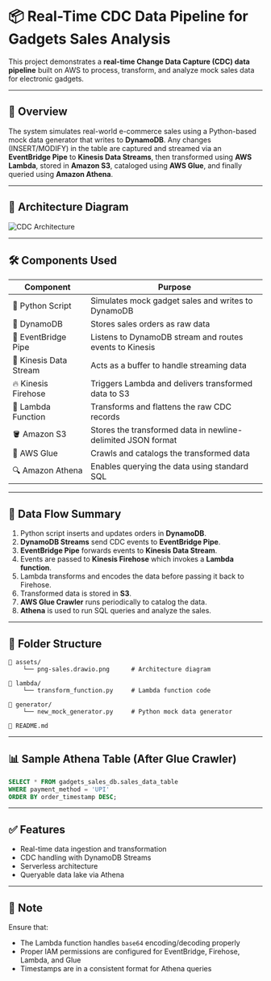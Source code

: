 # 📦 Real-Time CDC Data Pipeline for Gadgets Sales Analysis

This project demonstrates a **real-time Change Data Capture (CDC) data pipeline** built on AWS to process, transform, and analyze mock sales data for electronic gadgets.

---

## 🚀 Overview

The system simulates real-world e-commerce sales using a Python-based mock data generator that writes to **DynamoDB**. Any changes (INSERT/MODIFY) in the table are captured and streamed via an **EventBridge Pipe** to **Kinesis Data Streams**, then transformed using **AWS Lambda**, stored in **Amazon S3**, cataloged using **AWS Glue**, and finally queried using **Amazon Athena**.

---

## 🧩 Architecture Diagram

![CDC Architecture](./assets/cdc-sales-data-pipeline-light.svg)

---

## 🛠️ Components Used

| Component              | Purpose |
|------------------------|---------|
| 🐍 Python Script        | Simulates mock gadget sales and writes to DynamoDB |
| 🧾 DynamoDB            | Stores sales orders as raw data |
| 🔄 EventBridge Pipe     | Listens to DynamoDB stream and routes events to Kinesis |
| 🌊 Kinesis Data Stream | Acts as a buffer to handle streaming data |
| 🔥 Kinesis Firehose     | Triggers Lambda and delivers transformed data to S3 |
| 🧠 Lambda Function     | Transforms and flattens the raw CDC records |
| 🪣 Amazon S3           | Stores the transformed data in newline-delimited JSON format |
| 🧬 AWS Glue            | Crawls and catalogs the transformed data |
| 🔍 Amazon Athena       | Enables querying the data using standard SQL |

---

## 🔁 Data Flow Summary

1. Python script inserts and updates orders in **DynamoDB**.
2. **DynamoDB Streams** send CDC events to **EventBridge Pipe**.
3. **EventBridge Pipe** forwards events to **Kinesis Data Stream**.
4. Events are passed to **Kinesis Firehose** which invokes a **Lambda function**.
5. Lambda transforms and encodes the data before passing it back to Firehose.
6. Transformed data is stored in **S3**.
7. **AWS Glue Crawler** runs periodically to catalog the data.
8. **Athena** is used to run SQL queries and analyze the sales.

---

## 📂 Folder Structure

```
📁 assets/
    └── png-sales.drawio.png      # Architecture diagram

📁 lambda/
    └── transform_function.py     # Lambda function code

📁 generator/
    └── new_mock_generator.py     # Python mock data generator

📄 README.md
```

---

## 📊 Sample Athena Table (After Glue Crawler)

```sql
SELECT * FROM gadgets_sales_db.sales_data_table
WHERE payment_method = 'UPI'
ORDER BY order_timestamp DESC;
```

---

## ✅ Features

- Real-time data ingestion and transformation
- CDC handling with DynamoDB Streams
- Serverless architecture
- Queryable data lake via Athena

---

## 📌 Note

Ensure that:
- The Lambda function handles `base64` encoding/decoding properly
- Proper IAM permissions are configured for EventBridge, Firehose, Lambda, and Glue
- Timestamps are in a consistent format for Athena queries
